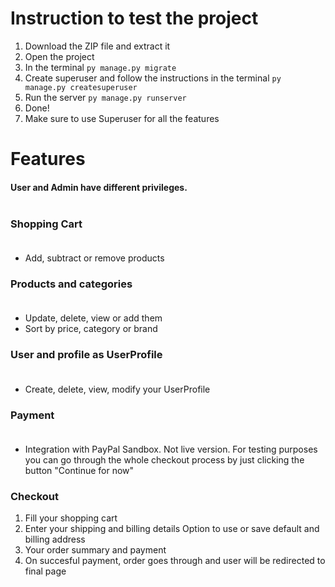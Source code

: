 # Instruction to test the project
1. Download the ZIP file and extract it
2. Open the project 
3. In the terminal ``` py manage.py migrate ```
4. Create superuser and follow the instructions in the terminal ``` py manage.py createsuperuser ```
5. Run the server ``` py manage.py runserver ```
6. Done! 
7. Make sure to use Superuser for all the features

# Features
#### User and Admin have different privileges.<br><br>

### Shopping Cart<br><br>
- Add, subtract or remove products



### Products and categories<br><br>
- Update, delete, view or add them
- Sort by price, category or brand




### User and profile as UserProfile<br><br>
- Create, delete, view, modify your UserProfile

### Payment<br><br>
- Integration with PayPal Sandbox.
Not live version. For testing purposes you can go through the whole checkout process by just clicking the button "Continue for now"



### Checkout 
1. Fill your shopping cart
2. Enter your shipping and billing details
Option to use or save default and billing address
4. Your order summary and payment
5. On succesful payment, order goes through and user will be redirected to final page




